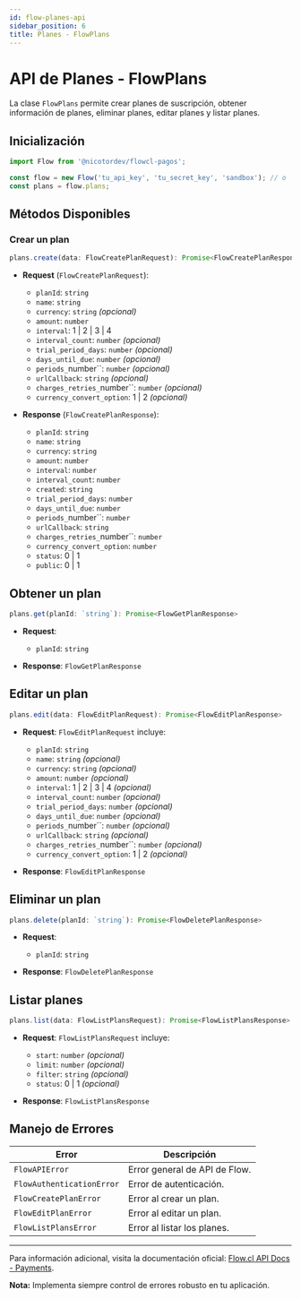 ```yaml
---
id: flow-planes-api
sidebar_position: 6
title: Planes - FlowPlans
---
```


# API de Planes - FlowPlans

La clase `FlowPlans` permite crear planes de suscripción, obtener información de planes, eliminar planes, editar planes y listar planes.

## Inicialización

```typescript
import Flow from '@nicotordev/flowcl-pagos';

const flow = new Flow('tu_api_key', 'tu_secret_key', 'sandbox'); // o 'production'
const plans = flow.plans;
```

## Métodos Disponibles

### Crear un plan

```typescript
plans.create(data: FlowCreatePlanRequest): Promise<FlowCreatePlanResponse>
```

- **Request** (`FlowCreatePlanRequest`):

  - `planId`: `string`
  - `name`: `string`
  - `currency`: `string` _(opcional)_
  - `amount`: `number`
  - `interval`: 1 | 2 | 3 | 4
  - `interval_count`: `number` _(opcional)_
  - `trial_period_days`: `number` _(opcional)_
  - `days_until_due`: `number` _(opcional)_
  - `periods_`number``: `number` _(opcional)_
  - `urlCallback`: `string` _(opcional)_
  - `charges_retries_`number``: `number` _(opcional)_
  - `currency_convert_option`: 1 | 2 _(opcional)_

- **Response** (`FlowCreatePlanResponse`):
  - `planId`: `string`
  - `name`: `string`
  - `currency`: `string`
  - `amount`: `number`
  - `interval`: `number`
  - `interval_count`: `number`
  - `created`: `string`
  - `trial_period_days`: `number`
  - `days_until_due`: `number`
  - `periods_`number``: `number`
  - `urlCallback`: `string`
  - `charges_retries_`number``: `number`
  - `currency_convert_option`: `number`
  - `status`: 0 | 1
  - `public`: 0 | 1

## Obtener un plan

```typescript
plans.get(planId: `string`): Promise<FlowGetPlanResponse>
```

- **Request**:

  - `planId`: `string`

- **Response**: `FlowGetPlanResponse`

## Editar un plan

```typescript
plans.edit(data: FlowEditPlanRequest): Promise<FlowEditPlanResponse>
```

- **Request**: `FlowEditPlanRequest` incluye:

  - `planId`: `string`
  - `name`: `string` _(opcional)_
  - `currency`: `string` _(opcional)_
  - `amount`: `number` _(opcional)_
  - `interval`: 1 | 2 | 3 | 4 _(opcional)_
  - `interval_count`: `number` _(opcional)_
  - `trial_period_days`: `number` _(opcional)_ 
  - `days_until_due`: `number` _(opcional)_
  - `periods_`number``: `number` _(opcional)_
  - `urlCallback`: `string` _(opcional)_
  - `charges_retries_`number``: `number` _(opcional)_
  - `currency_convert_option`: 1 | 2 _(opcional)_

- **Response**: `FlowEditPlanResponse`

## Eliminar un plan

```typescript
plans.delete(planId: `string`): Promise<FlowDeletePlanResponse>
```

- **Request**:

  - `planId`: `string`

- **Response**: `FlowDeletePlanResponse`

## Listar planes

```typescript
plans.list(data: FlowListPlansRequest): Promise<FlowListPlansResponse>
```

- **Request**: `FlowListPlansRequest` incluye:

  - `start`: `number` _(opcional)_
  - `limit`: `number` _(opcional)_
  - `filter`: `string` _(opcional)_
  - `status`: 0 | 1 _(opcional)_

- **Response**: `FlowListPlansResponse`

## Manejo de Errores

| Error                     | Descripción                   |
| ------------------------- | ----------------------------- |
| `FlowAPIError`            | Error general de API de Flow. |
| `FlowAuthenticationError` | Error de autenticación.       |
| `FlowCreatePlanError`     | Error al crear un plan.       |
| `FlowEditPlanError`       | Error al editar un plan.      |
| `FlowListPlansError`      | Error al listar los planes.   |

---

Para información adicional, visita la documentación oficial: [Flow.cl API Docs - Payments](https://www.flow.cl/docs/api.html#tag/plans).

**Nota:** Implementa siempre control de errores robusto en tu aplicación.
